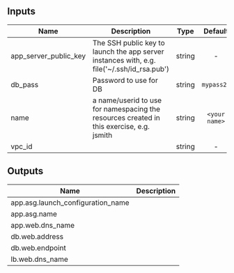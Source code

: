 
## Inputs

| Name | Description | Type | Default | Required |
|------|-------------|:----:|:-----:|:-----:|
| app_server_public_key | The SSH public key to launch the app server instances with, e.g. file('~/.ssh/id_rsa.pub') | string | - | yes |
| db_pass | Password to use for DB | string | `mypass27` | no |
| name | a name/userid to use for namespacing the resources created in this exercise, e.g. jsmith | string | `<your name>` | no |
| vpc_id |  | string | - | yes |

## Outputs

| Name | Description |
|------|-------------|
| app.asg.launch_configuration_name |  |
| app.asg.name |  |
| app.web.dns_name |  |
| db.web.address |  |
| db.web.endpoint |  |
| lb.web.dns_name |  |

